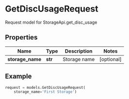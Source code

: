 # GetDiscUsageRequest

Request model for StorageApi.get_disc_usage

## Properties

Name | Type | Description | Notes
---- | ---- | ----------- | -----
**storage_name** |**str** |Storage name |[optional] 

## Example
```python
request = models.GetDiscUsageRequest(
    storage_name='First Storage')
```

